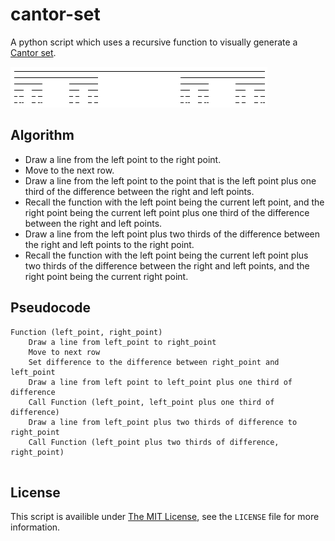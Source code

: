 # cantor-set
A python script which uses a recursive function to visually generate a [Cantor set](https://en.wikipedia.org/wiki/Cantor_set).

![A screenshot of the generated Cantor set](screenshot.png)

## Algorithm
* Draw a line from the left point to the right point.
* Move to the next row.
* Draw a line from the left point to the point that is the left point plus one third of the difference between the right and left points.
* Recall the function with the left point being the current left point, and the right point being the current left point plus one third of the difference between the right and left points.
* Draw a line from the left point plus two thirds of the difference between the right and left points to the right point.
* Recall the function with the left point being the current left point plus two thirds of the difference between the right and left points, and the right point being the current right point.

## Pseudocode
```
Function (left_point, right_point)
	Draw a line from left_point to right_point
	Move to next row
	Set difference to the difference between right_point and left_point
	Draw a line from left point to left_point plus one third of difference
	Call Function (left_point, left_point plus one third of difference)
	Draw a line from left_point plus two thirds of difference to right_point
	Call Function (left_point plus two thirds of difference, right_point)
	
```

## License
This script is availible under [The MIT License](https://opensource.org/licenses/MIT), see the `LICENSE` file for more information.
